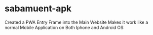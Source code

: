 # sabamuent-apk
Created a PWA Entry Frame into the Main Website
Makes it work like a normal Mobile Application 
on Both Iphone and Android OS
